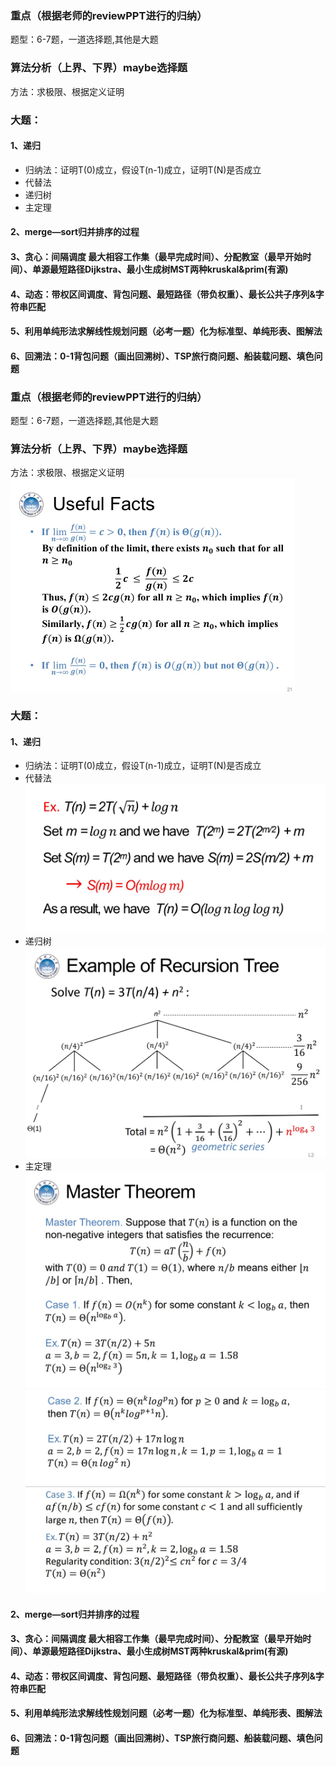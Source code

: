 ### 重点（根据老师的reviewPPT进行的归纳）
题型：6-7题，一道选择题,其他是大题

### 算法分析（上界、下界）maybe选择题
方法：求极限、根据定义证明


### 大题：
#### 1、递归
  - 归纳法：证明T(0)成立，假设T(n-1)成立，证明T(N)是否成立
  - 代替法
  - 递归树
  - 主定理
#### 2、merge—sort归并排序的过程
#### 3、贪心：间隔调度 最大相容工作集（最早完成时间）、分配教室（最早开始时间）、单源最短路径Dijkstra、最小生成树MST两种kruskal&prim(有源)
#### 4、动态：带权区间调度、背包问题、最短路径（带负权重）、最长公共子序列&字符串匹配
#### 5、利用单纯形法求解线性规划问题（必考一题）化为标准型、单纯形表、图解法
#### 6、回溯法：0-1背包问题（画出回溯树）、TSP旅行商问题、船装载问题、填色问题

### 重点（根据老师的reviewPPT进行的归纳）
题型：6-7题，一道选择题,其他是大题

### 算法分析（上界、下界）maybe选择题
方法：求极限、根据定义证明
<img src="./assets/r1.jpg" alt="r1" style="zoom:50%;" />

### 大题：
#### 1、递归
  - 归纳法：证明T(0)成立，假设T(n-1)成立，证明T(N)是否成立
  - 代替法
     <img src="./assets/r2.jpg" alt="r2" style="zoom:50%;" />
  - 递归树
     <img src="./assets/r3.jpg" alt="r3" style="zoom:67%;" />
  - 主定理
     <img src="./assets/r4.jpg" alt="r4" style="zoom:67%;" />
      <img src="./assets/r5.jpg" alt="r5" style="zoom:67%;" />
       <img src="./assets/r6.jpg" alt="r6" style="zoom:67%;" />
#### 2、merge—sort归并排序的过程

#### 3、贪心：间隔调度 最大相容工作集（最早完成时间）、分配教室（最早开始时间）、单源最短路径Dijkstra、最小生成树MST两种kruskal&prim(有源)
#### 4、动态：带权区间调度、背包问题、最短路径（带负权重）、最长公共子序列&字符串匹配
#### 5、利用单纯形法求解线性规划问题（必考一题）化为标准型、单纯形表、图解法
#### 6、回溯法：0-1背包问题（画出回溯树）、TSP旅行商问题、船装载问题、填色问题
